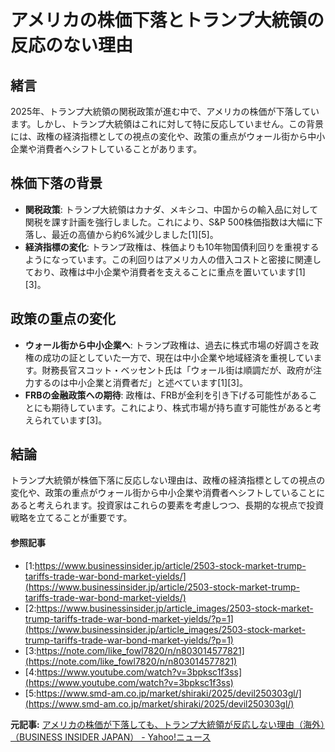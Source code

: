 # アメリカの株価下落とトランプ大統領の反応のない理由

## 緒言

2025年、トランプ大統領の関税政策が進む中で、アメリカの株価が下落しています。しかし、トランプ大統領はこれに対して特に反応していません。この背景には、政権の経済指標としての視点の変化や、政策の重点がウォール街から中小企業や消費者へシフトしていることがあります。

## 株価下落の背景

- **関税政策**: トランプ大統領はカナダ、メキシコ、中国からの輸入品に対して関税を課す計画を強行しました。これにより、S&P 500株価指数は大幅に下落し、最近の高値から約6%減少しました[1][5]。
- **経済指標の変化**: トランプ政権は、株価よりも10年物国債利回りを重視するようになっています。この利回りはアメリカ人の借入コストと密接に関連しており、政権は中小企業や消費者を支えることに重点を置いています[1][3]。

## 政策の重点の変化

- **ウォール街から中小企業へ**: トランプ政権は、過去に株式市場の好調さを政権の成功の証としていた一方で、現在は中小企業や地域経済を重視しています。財務長官スコット・ベッセント氏は「ウォール街は順調だが、政府が注力するのは中小企業と消費者だ」と述べています[1][3]。
- **FRBの金融政策への期待**: 政権は、FRBが金利を引き下げる可能性があることにも期待しています。これにより、株式市場が持ち直す可能性があると考えられています[3]。

## 結論

トランプ大統領が株価下落に反応しない理由は、政権の経済指標としての視点の変化や、政策の重点がウォール街から中小企業や消費者へシフトしていることにあると考えられます。投資家はこれらの要素を考慮しつつ、長期的な視点で投資戦略を立てることが重要です。

#### 参照記事
- [1:https://www.businessinsider.jp/article/2503-stock-market-trump-tariffs-trade-war-bond-market-yields/](https://www.businessinsider.jp/article/2503-stock-market-trump-tariffs-trade-war-bond-market-yields/)
- [2:https://www.businessinsider.jp/article_images/2503-stock-market-trump-tariffs-trade-war-bond-market-yields/?p=1](https://www.businessinsider.jp/article_images/2503-stock-market-trump-tariffs-trade-war-bond-market-yields/?p=1)
- [3:https://note.com/like_fowl7820/n/n803014577821](https://note.com/like_fowl7820/n/n803014577821)
- [4:https://www.youtube.com/watch?v=3bpksc1f3ss](https://www.youtube.com/watch?v=3bpksc1f3ss)
- [5:https://www.smd-am.co.jp/market/shiraki/2025/devil250303gl/](https://www.smd-am.co.jp/market/shiraki/2025/devil250303gl/)


**元記事:** [アメリカの株価が下落しても、トランプ大統領が反応しない理由（海外）（BUSINESS INSIDER JAPAN） - Yahoo!ニュース](https://news.yahoo.co.jp/articles/481a0b13975886902a5f724a697830c0b552f8b3?source=rss)